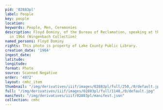 ```yaml
---
pid: '02883pl'
label: People
key: people
location: 
keywords: People, Men, Ceremonies
description: Floyd Dominy, of the Bureau of Reclamation, speaking at the Ruedi Dedication
  in 1964 (Wingenbach Collection)
named_persons: Floyd Dominy
rights: This photo is property of Lake County Public Library.
creation_date: '1964'
ingest_date: 
latitude: 
longitude: 
format: Photo
source: Scanned Negative
order: '4872'
layout: cmhc_item
thumbnail: "/img/derivatives/iiif/images/02883pl/full/250,/0/default.jpg"
full: "/img/derivatives/iiif/images/02883pl/full/1140,/0/default.jpg"
manifest: "/img/derivatives/iiif/02883pl/manifest.json"
collection: cmhc
---
```

